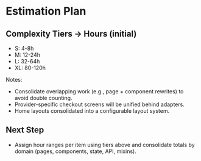 # Estimation Plan

## Complexity Tiers → Hours (initial)
- S: 4-8h
- M: 12-24h
- L: 32-64h
- XL: 80-120h

Notes:
- Consolidate overlapping work (e.g., page + component rewrites) to avoid double counting.
- Provider-specific checkout screens will be unified behind adapters.
- Home layouts consolidated into a configurable layout system.

## Next Step
- Assign hour ranges per item using tiers above and consolidate totals by domain (pages, components, state, API, mixins).

